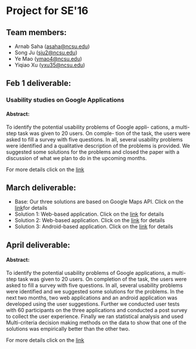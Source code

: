 # Project for SE'16


## Team members:

* Arnab Saha (asaha@ncsu.edu)
* Song Ju (sju2@ncsu.edu)
* Ye Mao (ymao4@ncsu.edu)
* Yiqiao Xu (yxu35@ncsu.edu)


## Feb 1 deliverable:


### Usability studies on Google Applications

#### Abstract:
To identify the potential usability problems of Google appli-
cations, a multi-step task was given to 20 users. On comple-
tion of the task, the users were asked to fill a survey with five
questions. In all, several usability problems were identified
and a qualitative description of the problems is provided.
We suggested some solutions for the problems and closed
the paper with a discussion of what we plan to do in the
upcoming months.

For more details click on the [link](https://github.com/arnabsaha1011/mypackse/blob/master/Feb%201/Feb%201%20report.pdf)

## March deliverable:
* Base: Our three solutions are based on Google Maps API. Click on the [link](https://github.com/arnabsaha1011/mypackse/tree/master/Mar%201/base)for details
* Solution 1: Web-based application. Click on the [link](https://github.com/arnabsaha1011/mypackse/tree/master/Mar%201/Solution1) for details
* Solution 2: Web-based application. Click on the [link](https://github.com/arnabsaha1011/mypackse/tree/master/Mar%201/Solution2) for details
* Solution 3: Android-based application. Click on the [link](https://github.com/arnabsaha1011/mypackse/tree/master/Mar%201/Solution3) for details

## April deliverable:

#### Abstract:
To identify the potential usability problems of Google applications, a multi-step task was given to 20 users. On completion of the task, the users were asked to fill a survey with five questions. In all, several usability problems were identified and we suggested some solutions for the problems. In the next two months, two web applications and an android application was developed using the user suggestions. Further we conducted user tests with 60 participants on the three applications and conducted a post survey to collect the user experience. Finally we ran statistical analysis and used Multi-criteria decision making methods on the data to show that one of the solutions was empirically better than the other two.

For more details click on the [link](https://github.com/arnabsaha1011/mypackse/blob/master/Feb%201/Feb%201%20report.pdf)